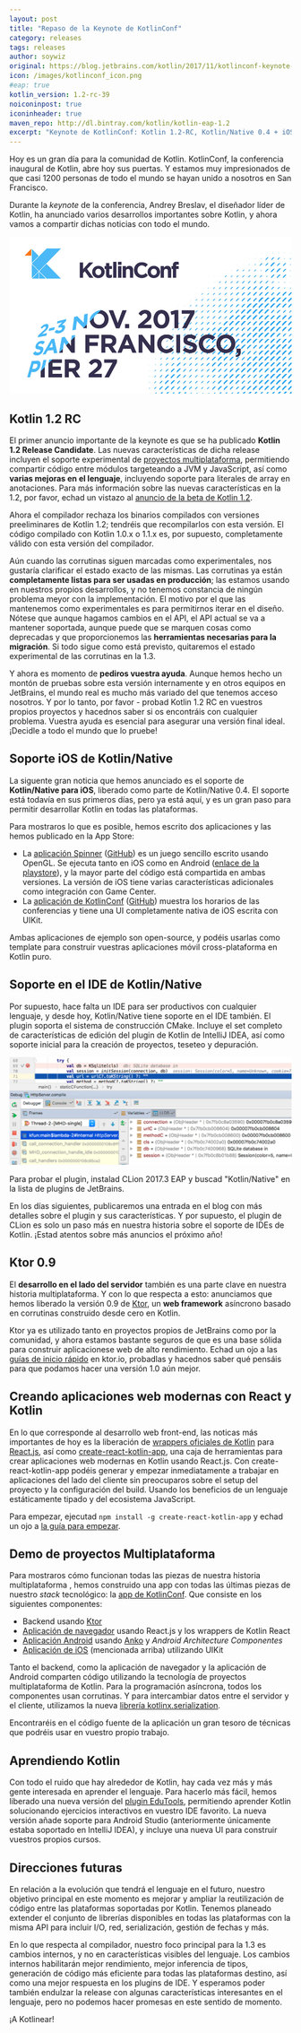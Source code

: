 ```yaml
---
layout: post
title: "Repaso de la Keynote de KotlinConf"
category: releases
tags: releases
author: soywiz
original: https://blog.jetbrains.com/kotlin/2017/11/kotlinconf-keynote-recap/
icon: /images/kotlinconf_icon.png
#eap: true
kotlin_version: 1.2-rc-39
noiconinpost: true
iconinheader: true
maven_repo: http://dl.bintray.com/kotlin/kotlin-eap-1.2
excerpt: "Keynote de KotlinConf: Kotlin 1.2-RC, Kotlin/Native 0.4 + iOS + IDE, Ktor 0.9, Kotlin React y futuro"
---
```


Hoy es un gran día para la comunidad de Kotlin. KotlinConf, la conferencia inaugural de Kotlin, abre hoy sus puertas. Y estamos muy impresionados de que casi 1200 personas de todo el mundo se hayan unido a nosotros en San Francisco.

Durante la *keynote* de la conferencia, Andrey Breslav, el diseñador líder de Kotlin, ha anunciado varios desarrollos importantes sobre Kotlin, y ahora vamos a compartir dichas noticias con todo el mundo.

![](/images/carousel/kotlinconf.jpg)

## Kotlin 1.2 RC

El primer anuncio importante de la keynote es que se ha publicado **Kotlin 1.2 Release Candidate**. Las nuevas características de dicha release incluyen el soporte experimental de [proyectos multiplataforma](http://kotlinlang.org/docs/reference/multiplatform.html), permitiendo compartir código entre módulos targeteando a JVM y JavaScript, así como **varias mejoras en el lenguaje**, incluyendo soporte para literales de array en anotaciones. Para más información sobre las nuevas características en la 1.2, por favor, echad un vistazo al [anuncio de la beta de Kotlin 1.2](https://blog.jetbrains.com/kotlin/2017/09/kotlin-1-2-beta-is-out/).

Ahora el compilador rechaza los binarios compilados con versiones preeliminares de Kotlin 1.2; tendréis que recompilarlos con esta versión. El código compilado con Kotlin 1.0.x o 1.1.x es, por supuesto, completamente válido con esta versión del compilador.

Aún cuando las corrutinas siguen marcadas como experimentales, nos gustaría clarificar el estado exacto de las mismas. Las corrutinas ya están **completamente listas para ser usadas en producción**; las estamos usando en nuestros propios desarrollos, y no tenemos constancia de ningún problema meyor con la implementación. El motivo por el que las mantenemos como experimentales es para permitirnos iterar en el diseño. Nótese que aunque hagamos cambios en el API, el API actual se va a mantener soportada, aunque puede que se marquen cosas como deprecadas y que proporcionemos las **herramientas necesarias para la migración**. Si todo sigue como está previsto, quitaremos el estado experimental de las corrutinas en la 1.3.

Y ahora es momento de **pediros vuestra ayuda**. Aunque hemos hecho un montón de pruebas sobre esta versión internamente y en otros equipos en JetBrains, el mundo real es mucho más variado del que tenemos acceso nosotros. Y por lo tanto, por favor - probad Kotlin 1.2 RC en vuestros propios proyectos y hacednos saber si os encontráis con cualquier problema. Vuestra ayuda es esencial para asegurar una versión final ideal.
¡Decidle a todo el mundo que lo pruebe!

## Soporte iOS de Kotlin/Native

La siguente gran noticia que hemos anunciado es el soporte de **Kotlin/Native para iOS**, liberado como parte de Kotlin/Native 0.4. El soporte está todavía en sus primeros días, pero ya está aquí, y es un gran paso para permitir desarrollar Kotlin en todas las plataformas.

Para mostraros lo que es posible, hemos escrito dos aplicaciones y las hemos publicado en la App Store:

* La [aplicación Spinner](https://itunes.apple.com/us/app/kotlinconf-spinner/id1291282375?mt=8) ([GitHub](https://github.com/jetbrains/kotlinconf-spinner)) es un juego sencillo escrito usando OpenGL. Se ejecuta tanto en iOS como en Android ([enlace de la playstore](https://play.google.com/store/apps/details?id=com.jetbrains.konan_activity2)), y la mayor parte del código está compartida en ambas versiones. La versión de iOS tiene varias características adicionales como integración con Game Center.
* La [aplicación de KotlinConf](https://itunes.apple.com/us/app/kotlinconf/id1299196584?mt=8) ([GitHub](https://github.com/jetbrains/kotlinconf-app)) muestra los horarios de las conferencias y tiene una UI completamente nativa de iOS escrita con UIKit.

Ambas aplicaciones de ejemplo son open-source, y podéis usarlas como template para construir vuestras aplicaciones móvil cross-plataforma en Kotlin puro.

## Soporte en el IDE de Kotlin/Native

Por supuesto, hace falta un IDE para ser productivos con cualquier lenguaje, y desde hoy, Kotlin/Native tiene soporte en el IDE también. El plugin soporta el sistema de construcción CMake. Incluye el set completo de características de edición del plugin de Kotlin de IntelliJ IDEA, así como soporte inicial para la creación de proyectos, teseteo y depuración.

![](/images/1.2/1.2-rc/clion-debugger.png)

Para probar el plugin, instalad CLion 2017.3 EAP y buscad "Kotlin/Native" en la lista de plugins de JetBrains.

En los días siguientes, publicaremos una entrada en el blog con más detalles sobre el plugin y sus características. Y por supuesto, el plugin de CLion es solo un paso más en nuestra historia sobre el soporte de IDEs de Kotlin. ¡Estad atentos sobre más anuncios el próximo año!

## Ktor 0.9

El **desarrollo en el lado del servidor** también es una parte clave en nuestra historia multiplataforma.
Y con lo que respecta a esto: anunciamos que hemos liberado la versión 0.9 de [Ktor](http://ktor.io/), un **web framework** asíncrono basado en corrutinas construido desde cero en Kotlin.

Ktor ya es utilizado tanto en proyectos propios de JetBrains como por la comunidad, y ahora estamos bastante seguros de que es una base sólida para construir aplicacionese web de alto rendimiento. Echad un ojo a las [guías de inicio rápido](http://ktor.io/quickstart/index.html) en ktor.io, probadlas y hacednos saber qué pensáis para que podamos hacer una versión 1.0 aún mejor.

## Creando aplicaciones web modernas con React y Kotlin

En lo que corresponde al desarrollo web front-end, las noticas más importantes de hoy es la liberación de [wrappers oficiales de Kotlin](https://github.com/JetBrains/kotlin-wrappers) para [React.js](https://reactjs.org/), así como [create-react-kotlin-app](https://www.npmjs.com/package/create-react-kotlin-app), una caja de herramientas para crear aplicaciones web modernas en Kotlin usando React.js. Con create-react-kotlin-app podéis generar y empezar inmediatamente a trabajar en aplicaciones del lado del cliente sin preocuparos sobre el setup del proyecto y la configuración del build. Usando los beneficios de un lenguaje estáticamente tipado y del ecosistema JavaScript.

Para empezar, ejecutad `npm install -g create-react-kotlin-app` y echad un ojo a [la guía para empezar](https://github.com/JetBrains/create-react-kotlin-app/).

## Demo de proyectos Multiplataforma

Para mostraros cómo funcionan todas las piezas de nuestra historia multiplataforma , hemos construido una app con todas las últimas piezas de nuestro *stack* tecnológico: la [app de KotlinConf](https://github.com/jetbrains/kotlinconf-app). Que consiste en los siguientes componentes:

* Backend usando [Ktor](http://ktor.io/)
* [Aplicación de navegador](https://api.kotlinconf.com/) usando React.js y los wrappers de Kotlin React
* [Aplicación Android](https://play.google.com/store/apps/details?id=com.jetbrains.kotlinconf&hl=en) usando [Anko](https://github.com/kotlin/anko) y *Android Architecture Componentes*
* [Aplicación de iOS](https://itunes.apple.com/us/app/kotlinconf/id1299196584?mt=8) (mencionada arriba) utilizando UIKit

Tanto el backend, como la aplicación de navegador y la aplicación de Android comparten código utilizando la tecnología de proyectos multiplataforma de Kotlin. Para la programación asíncrona, todos los componentes usan corrutinas. Y para intercambiar datos entre el servidor y el cliente, utilizamos la nueva [librería kotlinx.serialization](https://github.com/kotlin/kotlinx.serialization).

Encontraréis en el código fuente de la aplicación un gran tesoro de técnicas que podréis usar en vuestro propio trabajo.

## Aprendiendo Kotlin

Con todo el ruido que hay alrededor de Kotlin, hay cada vez más y más gente interesada en aprender el lenguaje. Para hacerlo más fácil, hemos liberado una nueva versión del [plugin EduTools](https://www.jetbrains.com/education/kotlin-edu/), permitiendo aprender Kotlin solucionando ejercicios interactivos en vuestro IDE favorito. La nueva versión añade soporte para Android Studio (anteriormente únicamente estaba soportado en IntelliJ IDEA), y incluye una nueva UI para construir vuestros propios cursos.

## Direcciones futuras

En relación a la evolución que tendrá el lenguaje en el futuro, nuestro objetivo principal en este momento es mejorar y ampliar la reutilización de código entre las plataformas soportadas por Kotlin. Tenemos planeado extender el conjunto de librerías disponibles en todas las plataformas con la misma API para incluir I/O, red, serialización, gestión de fechas y más.

En lo que respecta al compilador, nuestro foco principal para la 1.3 es cambios internos, y no en características visibles del lenguaje. Los cambios internos habilitarán mejor rendimiento, mejor inferencia de tipos, generación de código más eficiente para todas las plataformas destino, así como una mejor respuesta en los plugins de IDE. Y esperamos poder también endulzar la release con algunas características interesantes en el lenguaje, pero no podemos hacer promesas en este sentido de momento.

¡A Kotlinear!
